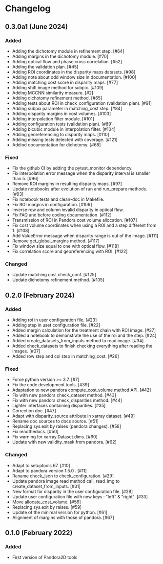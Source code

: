 # Changelog

## 0.3.0a1 (June 2024)

### Added

- Adding the dichotomy module in refinement step. [#64]
- Adding margins in the dichotomy module. [#70]
- Adding optical flow and phase cross correlation. [#52]
- Adding the validation plan. [#45]
- Adding ROI coordinates in the disparity maps datasets. [#98]
- Adding note about odd window size in documentation. [#100]
- Adding matching cost score in disparity maps. [#77]
- Adding shift image method for subpix. [#109]
- Adding MCCNN similarity measure. [#2]
- Adding dichotomy refinement method. [#65]
- Adding tests about ROI in check_configuration (validation plan). [#91]
- Adding subpix parameter in matching_cost step. [#84]
- Adding disparity margins in cost volumes. [#103]
- Adding interpolation filter module. [#101]
- Adding configuration tests (validation plan). [#89]
- Adding bicubic module in interpolation filter. [#104] 
- Adding georeferencing to disparity maps. [#110]
- Adding missing tests detected with coverage. [#121]
- Addind documentation for dichotomy. [#68]

### Fixed

- Fix the github CI by adding the pytest_monitor dependency.
- Fix interpolation error message when the disparity interval is smaller than 5. [#96]
- Remove ROI margins in resulting disparity maps. [#97]
- Update notebooks after evolution of run and run_prepare methods. [#93]
- Fix notebook tests and clean-doc in Makefile.
- Fix ROI margins in configuration. [#106]
- Inverse row and column invalid disparity in optical flow. 
- Fix FAQ and before coding documentation. [#112]
- Transmission of ROI in Pandora cost volume allocation. [#107]
- Fix cost volume coordinates when using a ROI and a step different from 1. [#108]
- Add ValueError message when disparity range is out of the image. [#111]
- Remove get_global_margins method. [#117]
- Fix window size equal to one with optical flow. [#118]
- Fix correlation score and georeferencing with ROI. [#122] 


### Changed

- Update matching cost check_conf. [#125]
- Update dichotomy refinement method. [#105]

## 0.2.0 (February 2024)

### Added

- Adding roi in user configuration file. [#23]
- Adding step in uset configuration file. [#22]
- Added margin calculation for the treatment chain with ROI image. [#27]
- Added a notebook to demonstrate the use of the roi and the step. [#24]
- Added create_datasets_from_inputs method to read image. [#34]
- Added check_datasets to finish checking everything after reading the images. [#37]
- Added row step and col step in matching_cost. [#26]

### Fixed

- Force python version >= 3.7. [#7]
- Fix the code development tools. [#39]
- Adaptation to new pandora compute_cost_volume method API. [#42]
- Fix with new pandora check_dataset method. [#43]
- Fix with new pandora check_disparities method. [#44]
- Lighter interfaces containing disparities. [#35]
- Correction doc. [#47]
- Adapt with disparity_source attribute in xarray dataset. [#49]
- Rename doc sources to docs source. [#51]
- Replacing sys.exit by raises (pandora changes). [#58]
- Fix readthedocs. [#50]
- Fix warning for xarray.Dataset.dims. [#60]
- Update with new validity_mask from pandora. [#62]

### Changed

- Adapt to setuptools 67. [#10]
- Adapt to pandora version 1.5.0 . [#11]
- Rename check_json to check_configuration. [#29]
- Update pandora image read method call, read_img to create_dataset_from_inputs. [#31]
- New format for disparity in the user configuration file. [#28]
- Update user configuration file with new keys : "left" & "right". [#33]
- Move allocate_cost_volume. [#56]
- Replacing sys.exit by raises. [#59]
- Update of the minimal version for python. [#61]
- Alignment of margins with those of pandora. [#67]

## 0.1.0 (February 2022)

### Added

- First version of Pandora2D tools


